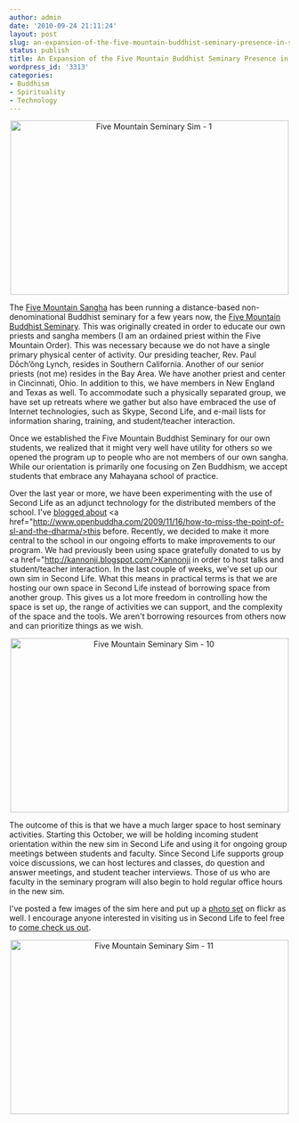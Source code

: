```yaml
---
author: admin
date: '2010-09-24 21:11:24'
layout: post
slug: an-expansion-of-the-five-mountain-buddhist-seminary-presence-in-second-life
status: publish
title: An Expansion of the Five Mountain Buddhist Seminary Presence in Second Life
wordpress_id: '3313'
categories:
- Buddhism
- Spirituality
- Technology
---
```

<p style="text-align: center"><a href="http://www.flickr.com/photos/albill/5021316933/" title="Five Mountain Seminary Sim - 1 by albill, on Flickr"><img src="http://farm5.static.flickr.com/4084/5021316933_87c2681420.jpg" width="500" height="313" alt="Five Mountain Seminary Sim - 1" /></a></p>
The <a href="http://www.fivemountain.org/">Five Mountain Sangha</a> has been running a distance-based non-denominational Buddhist seminary for a few years now, the <a href="http://www.five-mountain.org">Five Mountain Buddhist Seminary</a>. This was originally created in order to educate our own priests and sangha members (I am an ordained priest within the Five Mountain Order). This was necessary because we do not have a single primary physical center of activity. Our presiding teacher, Rev. Paul Dōch’ŏng Lynch, resides in Southern California. Another of our senior priests (not me) resides in the Bay Area. We have another priest and center in Cincinnati, Ohio. In addition to this, we have members in New England and Texas as well. To accommodate such a physically separated group, we have set up retreats where we gather but also have embraced the use of Internet technologies, such as Skype, Second Life, and e-mail lists for information sharing, training, and student/teacher interaction. 

Once we established the Five Mountain Buddhist Seminary for our own students, we realized that it might very well have utility for others so we opened the program up to people who are not members of our own sangha. While our orientation is primarily one focusing on Zen Buddhism, we accept students that embrace any Mahayana school of practice. 

Over the last year or more, we have been experimenting with the use of Second Life as an adjunct technology for the distributed members of the school. I've <a href="http://www.openbuddha.com/2009/10/16/the-dharma-of-second-life/">blogged about</a> <a href="http://www.openbuddha.com/2009/11/16/how-to-miss-the-point-of-sl-and-the-dharma/>this before</a>. Recently, we decided to make it more central to the school in our ongoing efforts to make improvements to our program. We had previously been using space gratefully donated to us by <a href="http://kannonji.blogspot.com/>Kannonji</a> in order to host talks and student/teacher interaction. In the last couple of weeks, we've set up our own sim in Second Life. What this means in practical terms is that we are hosting our own space in Second Life instead of borrowing space from another group. This gives us a lot more freedom in controlling how the space is set up, the range of activities we can support, and the complexity of the space and the tools. We aren't borrowing resources from others now and can prioritize things as we wish.

<p style="text-align: center"><a href="http://www.flickr.com/photos/albill/5021317529/" title="Five Mountain Seminary Sim - 10 by albill, on Flickr"><img src="http://farm5.static.flickr.com/4131/5021317529_30f632c46e.jpg" width="500" height="313" alt="Five Mountain Seminary Sim - 10" /></a></p>

The outcome of this is that we have a much larger space to host seminary activities. Starting this October, we will be holding incoming student orientation within the new sim in Second Life and using it for ongoing group meetings between students and faculty. Since Second Life supports group voice discussions, we can host lectures and classes, do question and answer meetings, and student teacher interviews. Those of us who are faculty in the seminary program will also begin to hold regular office hours in the new sim.

I've posted a few images of the sim here and put up a <a href="http://www.flickr.com/photos/albill/sets/72157624902853011/">photo set</a> on flickr as well. I encourage anyone interested in visiting us in Second Life to feel free to <a href="http://slurl.com/secondlife/Five%20Mountain/121/106/22">come check us out</a>.

<p style="text-align: center"><a href="http://www.flickr.com/photos/albill/5021924510/" title="Five Mountain Seminary Sim - 11 by albill, on Flickr"><img src="http://farm5.static.flickr.com/4106/5021924510_7c7773db47.jpg" width="500" height="313" alt="Five Mountain Seminary Sim - 11" /></a></p>
